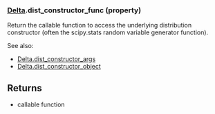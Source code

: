 ### [Delta](Delta.md).dist_constructor_func (property)




Return the callable function to access the underlying distribution
constructor (often the scipy.stats random variable generator function).

See also:

* [Delta.dist_constructor_args](Delta.dist_constructor_args.md)
* [Delta.dist_constructor_object](Delta.dist_constructor_object.md)

Returns
-------
* callable function

